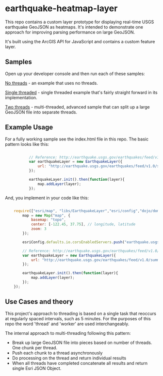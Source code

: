 earthquake-heatmap-layer
========================

This repo contains a custom layer prototype for displaying real-time USGS earthquake GeoJSON as heatmaps.
It's intended to demonstrate one approach for improving parsing performance on large GeoJSON.

It's built using the ArcGIS API for JavaScript and contains a custom feature layer.

## Samples

Open up your developer console and then run each of these samples:

[No threads](http://andygup.github.io/earthquake-heatmap-layer/) - an example that uses no threads.

[Single threaded](http://andygup.github.io/earthquake-heatmap-layer/) - single threaded example that's fairly straight forward in its implementation.

[Two threads](http://andygup.github.io/earthquake-heatmap-layer/index_mt.html) - multi-threaded, advanced sample that can split up a large GeoJSON file into separate threads.

## Example Usage

For a fully working sample see the index.html file in this repo. The basic pattern looks like this:

   ```js
   
              // Reference: http://earthquake.usgs.gov/earthquakes/feed/v1.0/geojson.php
              var earthquakeLayer = new EarthquakeLayer({
                  url: "http://earthquake.usgs.gov/earthquakes/feed/v1.0/summary/all_month.geojson"
              });
   
              earthquakeLayer.init().then(function(layer){
                  map.addLayer(layer);
              });
   
   ```
   
And, you implement in your code like this:   

   ```js
   
       require(["esri/map", "libs/EarthquakeLayer","esri/config","dojo/domReady!"], function(Map,EarthquakeLayer,esriConfig) {
           map = new Map("map", {
               basemap: "topo",
               center: [-122.45, 37.75], // longitude, latitude
               zoom: 3
           });

           esriConfig.defaults.io.corsEnabledServers.push("earthquake.usgs.gov");

           // Reference: http://earthquake.usgs.gov/earthquakes/feed/v1.0/geojson.php
           var earthquakeLayer = new EarthquakeLayer({
               url: "http://earthquake.usgs.gov/earthquakes/feed/v1.0/summary/all_month.geojson"
           });

           earthquakeLayer.init().then(function(layer){
               map.addLayer(layer);
           });
       });
   
   ```
   
## Use Cases and theory
 
This project's approach to threading is based on a single task that reoccurs at regularly spaced intervals, such as 5 minutes.
For the purposes of this repo the word 'thread' and 'worker' are used interchangeably.

The internal approach to multi-threading following this pattern:
- Break up large GeoJSON file into pieces based on number of threads. One chunk per thread.
- Push each chunk to a thread asynchronously
- Do processing on the thread and return individual results
- When all threads have completed concatenate all results and return single Esri JSON Object. 
